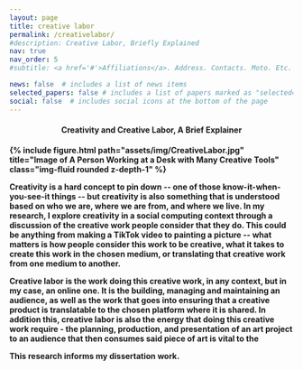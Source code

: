 ```yaml
---
layout: page
title: creative labor
permalink: /creativelabor/
#description: Creative Labor, Briefly Explained
nav: true
nav_order: 5
#subtitle: <a href='#'>Affiliations</a>. Address. Contacts. Moto. Etc.

news: false  # includes a list of news items
selected_papers: false # includes a list of papers marked as "selected={true}"
social: false  # includes social icons at the bottom of the page
---
```

#### <center><b>Creativity and Creative Labor, A Brief Explainer<b></center>

<div class="row">
    <div class="col-sm mt-3 mt-md-0">
        {% include figure.html path="assets/img/CreativeLabor.jpg" title="Image of A Person Working at a Desk with Many Creative Tools" class="img-fluid rounded z-depth-1" %}
    </div>
</div>

**Creativity** is a hard concept to pin down -- one of those know-it-when-you-see-it things -- but creativity is also something that is understood based on who we are, where we are from, and where we live. In my research, I explore creativity in a social computing context through a discussion of the creative work people consider that they do. This could be anything from making a TikTok video to painting a picture -- what matters is how people consider this work to be creative, what it takes to create this work in the chosen medium, or translating that creative work from one medium to another.

**Creative labor** is the work doing this creative work, in any context, but in my case, an online one. It is the building, managing and maintaining an audience, as well as the work that goes into ensuring that a creative product is translatable to the chosen platform where it is shared. In addition this, creative labor is also the energy that doing this creative work require - the planning, production, and presentation of an art project to an audience that then consumes said piece of art is vital to the

This research informs my dissertation work.
